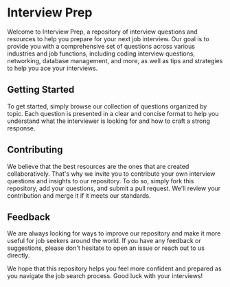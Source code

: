 # Interview Prep

Welcome to Interview Prep, a repository of interview questions and resources to help you prepare for your next job interview. Our goal is to provide you with a comprehensive set of questions across various industries and job functions, including coding interview questions, networking, database management, and more, as well as tips and strategies to help you ace your interviews.

## Getting Started

To get started, simply browse our collection of questions organized by topic. Each question is presented in a clear and concise format to help you understand what the interviewer is looking for and how to craft a strong response.

## Contributing

We believe that the best resources are the ones that are created collaboratively. That's why we invite you to contribute your own interview questions and insights to our repository. To do so, simply fork this repository, add your questions, and submit a pull request. We'll review your contribution and merge it if it meets our standards.

## Feedback

We are always looking for ways to improve our repository and make it more useful for job seekers around the world. If you have any feedback or suggestions, please don't hesitate to open an issue or reach out to us directly.

We hope that this repository helps you feel more confident and prepared as you navigate the job search process. Good luck with your interviews!

